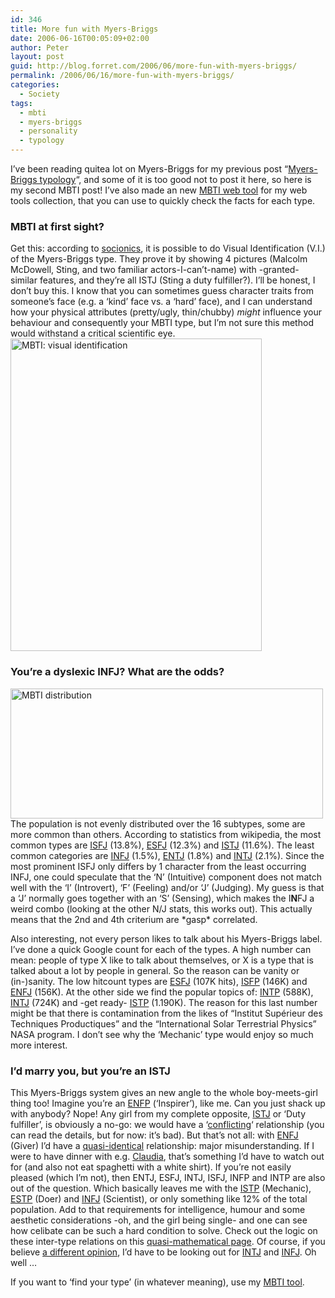 ```yaml
---
id: 346
title: More fun with Myers-Briggs
date: 2006-06-16T00:05:09+02:00
author: Peter
layout: post
guid: http://blog.forret.com/2006/06/more-fun-with-myers-briggs/
permalink: /2006/06/16/more-fun-with-myers-briggs/
categories:
  - Society
tags:
  - mbti
  - myers-briggs
  - personality
  - typology
---
```

I&#8217;ve been reading quitea lot on Myers-Briggs for my previous post &#8220;[Myers-Briggs typology](http://blog.forret.com/2006/06/myers-briggs-typology-im-an-enfp/)&#8220;, and some of it is too good not to post it here, so here is my second MBTI post! I&#8217;ve also made an new [MBTI web tool](http://web.forret.com/tools/mbti.asp) for my web tools collection, that you can use to quickly check the facts for each type.

### MBTI at first sight?

Get this: according to [socionics](http://socionics.com/advan/vi/vi.htm), it is possible to do Visual Identification (V.I.) of the Myers-Briggs type. They prove it by showing 4 pictures (Malcolm McDowell, Sting, and two familiar actors-I-can&#8217;t-name) with -granted- similar features, and they&#8217;re all ISTJ (Sting a duty fulfiller?). I&#8217;ll be honest, I don&#8217;t buy this. I know that you can sometimes guess character traits from someone&#8217;s face (e.g. a &#8216;kind&#8217; face vs. a &#8216;hard&#8217; face), and I can understand how your physical attributes (pretty/ugly, thin/chubby) _might_ influence your behaviour and consequently your MBTI type, but I&#8217;m not sure this method would withstand a critical scientific eye.  
[<img loading="lazy" width="402" src="http://static.flickr.com/61/167942335_23095de709.jpg" alt="MBTI: visual identification" height="500" />](http://www.flickr.com/photos/pforret/167942335/ "Photo Sharing")  
<!--more-->

### You&#8217;re a dyslexic INFJ? What are the odds?

[<img loading="lazy" width="500" src="http://static.flickr.com/98/220816006_bf15a09715.jpg" alt="MBTI distribution" height="208" />](http://web.forret.com/tools/mbti.asp?lang=EN&color=y "Photo Sharing")  
The population is not evenly distributed over the 16 subtypes, some are more common than others. According to statistics from wikipedia, the most common types are [ISFJ](http://web.forret.com/tools/mbti.asp?type=ISFP&lang=EN) (13.8%), [ESFJ](http://web.forret.com/tools/mbti.asp?type=ESFP&lang=EN) (12.3%) and [ISTJ](http://web.forret.com/tools/mbti.asp?type=ISTJ&lang=EN) (11.6%). The least common categories are [INFJ](http://web.forret.com/tools/mbti.asp?type=INFJ&lang=EN) (1.5%), [ENTJ](http://web.forret.com/tools/mbti.asp?type=ENTJ&lang=EN) (1.8%) and [INTJ](http://web.forret.com/tools/mbti.asp?type=INTJ&lang=EN) (2.1%). Since the most prominent ISFJ only differs by 1 character from the least occurring INFJ, one could speculate that the &#8216;N&#8217; (Intuitive) component does not match well with the &#8216;I&#8217; (Introvert), &#8216;F&#8217; (Feeling) and/or &#8216;J&#8217; (Judging). My guess is that a &#8216;J&#8217; normally goes together with an &#8216;S&#8217; (Sensing), which makes the I**N**FJ a weird combo (looking at the other N/J stats, this works out). This actually means that the 2nd and 4th criterium are \*gasp\* correlated.

Also interesting, not every person likes to talk about his Myers-Briggs label. I&#8217;ve done a quick Google count for each of the types. A high number can mean: people of type X like to talk about themselves, or X is a type that is talked about a lot by people in general. So the reason can be vanity or (in-)sanity. The low hitcount types are [ESFJ](http://web.forret.com/tools/mbti.asp?type=ESFJ&lang=EN) (107K hits), [ISFP](http://web.forret.com/tools/mbti.asp?type=ISFP&lang=EN) (146K) and [ENFJ](http://web.forret.com/tools/mbti.asp?type=ENFJ&lang=EN) (156K). At the other side we find the popular topics of: [INTP](http://web.forret.com/tools/mbti.asp?type=INTP&lang=EN) (588K), [INTJ](http://web.forret.com/tools/mbti.asp?type=INTJ&lang=EN) (724K) and -get ready- [ISTP](http://web.forret.com/tools/mbti.asp?type=ISTP&lang=EN) (1.190K). The reason for this last number might be that there is contamination from the likes of &#8220;Institut Supérieur des Techniques Productiques&#8221; and the &#8220;International Solar Terrestrial Physics&#8221; NASA program. I don&#8217;t see why the &#8216;Mechanic&#8217; type would enjoy so much more interest.

### I&#8217;d marry you, but you&#8217;re an ISTJ

This Myers-Briggs system gives an new angle to the whole boy-meets-girl thing too! Imagine you&#8217;re an [ENFP](http://web.forret.com/tools/mbti.asp?type=ENFP&lang=EN) (&#8216;Inspirer&#8217;), like me. Can you just shack up with anybody? Nope! Any girl from my complete opposite, [ISTJ](http://web.forret.com/tools/mbti.asp?type=ISTJ&lang=EN) or &#8216;Duty fulfiller&#8217;, is obviously a no-go: we would have a &#8216;[conflicting](http://socionics.com/rel/cnf.htm)&#8216; relationship (you can read the details, but for now: it&#8217;s bad). But that&#8217;s not all: with [ENFJ](http://web.forret.com/tools/mbti.asp?type=ENFJ&lang=EN) (Giver) I&#8217;d have a [quasi-identical](http://socionics.com/rel/qid.htm) relationship: major misunderstanding. If I were to have dinner with e.g. [Claudia](http://claudiaschiepers.typepad.com/claudias_blog/2006/06/myersbriggs.html), that&#8217;s something I&#8217;d have to watch out for (and also not eat spaghetti with a white shirt). If you&#8217;re not easily pleased (which I&#8217;m not), then ENTJ, ESFJ, INTJ, ISFJ, INFP and INTP are also out of the question. Which basically leaves me with the [ISTP](http://web.forret.com/tools/mbti.asp?type=ISTP&lang=EN) (Mechanic), [ESTP](http://web.forret.com/tools/mbti.asp?type=ESTP&lang=EN) (Doer) and [INFJ](http://web.forret.com/tools/mbti.asp?type=INFJ&lang=EN) (Scientist), or only something like 12% of the total population. Add to that requirements for intelligence, humour and some aesthetic considerations -oh, and the girl being single- and one can see how celibate can be such a hard condition to solve. Check out the logic on these inter-type relations on this [quasi-mathematical page](http://socionics.com/rel/rel.htm). Of course, if you believe [a different opinion](http://www.personalitypage.com/ENFP_rel.html), I&#8217;d have to be looking out for [INTJ](http://web.forret.com/tools/mbti.asp?type=INTJ) and [INFJ](http://web.forret.com/tools/mbti.asp?type=INFJ). Oh well &#8230;

If you want to &#8216;find your type&#8217; (in whatever meaning), use my [MBTI tool](http://web.forret.com/tools/mbti.asp).